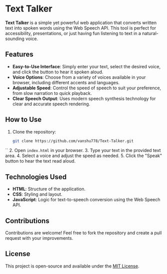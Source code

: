 # Text Talker

**Text Talker** is a simple yet powerful web application that converts written text into spoken words using the Web Speech API. This tool is perfect for accessibility, presentations, or just having fun listening to text in a natural-sounding voice.

## Features

- **Easy-to-Use Interface**: Simply enter your text, select the desired voice, and click the button to hear it spoken aloud.
- **Voice Options**: Choose from a variety of voices available in your browser, including different accents and languages.
- **Adjustable Speed**: Control the speed of speech to suit your preference, from slow narration to quick playback.
- **Clear Speech Output**: Uses modern speech synthesis technology for clear and accurate speech rendering.

## How to Use

1. Clone the repository:
   ```bash
   git clone https://github.com/vanshu778/Text-Talker.git
``
2. Open `index.html` in your browser.
3. Type your text in the provided text area.
4. Select a voice and adjust the speed as needed.
5. Click the "Speak" button to hear the text read aloud.

## Technologies Used

- **HTML**: Structure of the application.
- **CSS**: Styling and layout.
- **JavaScript**: Logic for text-to-speech conversion using the Web Speech API.

## Contributions

Contributions are welcome! Feel free to fork the repository and create a pull request with your improvements.

## License

This project is open-source and available under the [MIT License](LICENSE).
